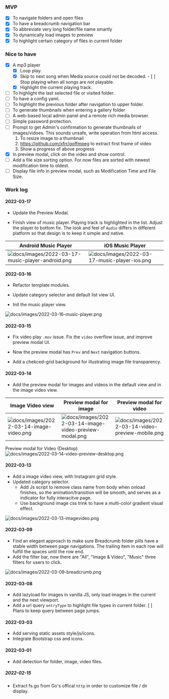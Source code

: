### MVP

- [x] To navigate folders and open files
- [x] To have a breadcrumb navigation bar
- [x] To abbreviate very long folder/file name smartly
- [x] To dynamically load images to preview 
- [x] To highlight certain category of files in current folder

### Nice to have
- [x] A mp3 player
  - [x] Loop play.
  - [x] Skip to next song when Media source could not be decoded. - [ ] Stop playing when all songs are not playable.
  - [x] Highlight the current playing track.
- [ ] To highlight the last selected file or visited folder. 
- [ ] To have a config yaml.
- [ ] To highlight the previous folder after navigation to upper folder. 
- [ ] To generate thumbnails when entering a gallery folder 
- [ ] A web-based local admin panel and a remote rich media browser.
- [ ] Simple password protection.
- [ ] Prompt to get Admin's confirmation to generate thumbnails of images/vidoes. This sounds unsafe, write operation from html access. 
    1. To resize image to a thumbnail
    2. https://github.com/xfrr/goffmpeg to extract first frame of video
    3. Show a progress of above progress
- [x] In preview modal, click on the video and show control. 
- [ ] Add a file size sorting option. For now files are sorted with newest modification time to oldest. 
- [ ] Display file info in preview modal, such as Modification Time and File Size.

### Work log

#### 2022-03-17

- Update the Preview Modal.

- Finish view of music player. Playing track is highlighted in the list. Adjust the player to bottom fix. The look and feel of `Audio` differs in different platform so that design is to keep it simple and native.

| Android Music Player  | iOS Music Player |
| ------------- | ------------- |
| ![docs/images/2022-03-17-music-player-android.png](docs/images/2022-03-17-music-player-android.png) | ![docs/images/2022-03-17-music-player-ios.png](docs/images/2022-03-17-music-player-ios.png)  |

#### 2022-03-16

- Refactor template modules. 

- Update category selector and default list view UI. 

- Init the music player view.

![docs/images/2022-03-16-music-player.png](docs/images/2022-03-16-music-player.png)


#### 2022-03-15

- Fix video play `.mov` issue. Fix the `video` overflow issue, and improve preview modal UI.

- Now the preview modal has `Prev` and `Next` navigation buttons. 

- Add a chekced-grid background for illustrating image file transparency.

#### 2022-03-14

- Add the preview modal for images and videos in the default view and in the image video view.

| Image Video view  | Preview modal for image | Preview modal for video |
| ------------- | ------------- | ------------- |
| ![docs/images/2022-03-14-image-video.png](docs/images/2022-03-14-image-video.png)  | ![docs/images/2022-03-14-image-video-preview-modal.png](docs/images/2022-03-14-image-video-preview-modal.png) | ![docs/images/2022-03-14-video-preview-mobile.png](docs/images/2022-03-14-video-preview-mobile.png)  | 

Preview modal for Video (Desktop)
![docs/images/2022-03-14-video-preview-desktop.png](docs/images/2022-03-14-video-preview-desktop.png)


#### 2022-03-13

- Add a image video view, with Instagram grid style.
- Updated category selector. 
  - Add Js script to remove class name from body when onload finishes, so the animation/transition will be smooth, and serves as a indicator for fully interacitve page.
  - Use background image css trink to have a multi-color gradient visual effect.

![docs/images/2022-03-13-imagevideo.png](docs/images/2022-03-13-imagevideo.png)

#### 2022-03-09

- Find an elegant approach to make sure Breadcrumb folder pills have a stable width between page navigations. The trailing item in each row will fulfill the spaces until the row end. 
- Add the filter bar, now there are "All", "Image & Video", "Music" three filters for users to click. 

![docs/images/2022-03-09-breadcrumb.png](docs/images/2022-03-09-breadcrumb.png)


#### 2022-03-08

- Add lazyload for images in vanilla JS, only load images in the current and the next viewport. 
- Add a url query `entryType` to highlight file types in current folder.
[ ] Plans to keep query between page jumps.

#### 2022-03-03

- Add serving static assets style/js/icons.
- Integrate Bootstrap css and icons.

#### 2022-03-01

- Add detection for folder, image, video files.

##### 2022-02-15

- Extract fs.go from Go's offical `http` in order to customize file / dir display.




